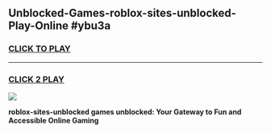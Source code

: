 
## Unblocked-Games-roblox-sites-unblocked-Play-Online #ybu3a
<h3>
<a href="https://news.freeplayer.one?title=roblox-sites-unblocked&ref=3">CLICK TO PLAY</a></h3>
<hr>

<h3>
<a href="https://news.freeplayer.one?title=roblox-sites-unblocked&ref=3">CLICK 2 PLAY</a>
  
</h3>

<a href="https://news.freeplayer.one?title=roblox-sites-unblocked&ref=3"><img src="https://clearcache.store/games.png"></a>


**roblox-sites-unblocked games unblocked: Your Gateway to Fun and Accessible Online Gaming**
